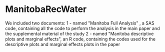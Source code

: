 # ManitobaRecWater
We included two documents:
1 - named "Manitoba Full Analysis" , a SAS code, containing all the code to perform the analysis in the main paper and the supplemental material of the study
2 - named "Manitoba descriptive plots and marginal effects", an R code, containing the codes used for the descriptive plots and marginal effects plots in the paper
